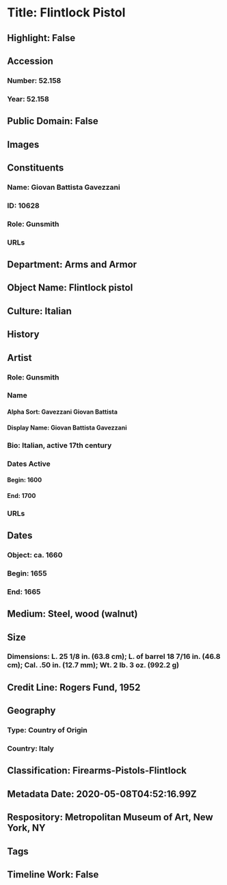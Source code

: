 # Title: Flintlock Pistol
## Highlight: False
## Accession
### Number: 52.158
### Year: 52.158
## Public Domain: False
## Images
## Constituents
### Name: Giovan Battista Gavezzani
### ID: 10628
### Role: Gunsmith
### URLs
## Department: Arms and Armor
## Object Name: Flintlock pistol
## Culture: Italian
## History
## Artist
### Role: Gunsmith
### Name
#### Alpha Sort: Gavezzani Giovan Battista
#### Display Name: Giovan Battista Gavezzani
### Bio: Italian, active 17th century
### Dates Active
#### Begin: 1600
#### End: 1700
### URLs
## Dates
### Object: ca. 1660
### Begin: 1655
### End: 1665
## Medium: Steel, wood (walnut)
## Size
### Dimensions: L. 25 1/8 in. (63.8 cm); L. of barrel 18 7/16 in. (46.8 cm); Cal. .50 in. (12.7 mm); Wt. 2 lb. 3 oz. (992.2 g)
## Credit Line: Rogers Fund, 1952
## Geography
### Type: Country of Origin
### Country: Italy
## Classification: Firearms-Pistols-Flintlock
## Metadata Date: 2020-05-08T04:52:16.99Z
## Respository: Metropolitan Museum of Art, New York, NY
## Tags
## Timeline Work: False